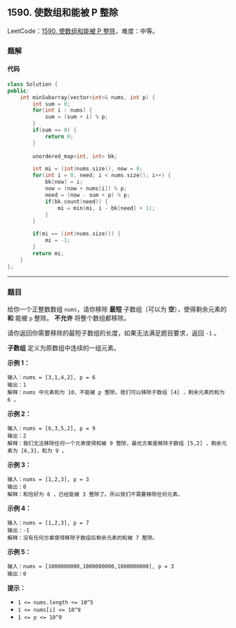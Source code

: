 ## 1590. 使数组和能被 P 整除

LeetCode：[1590. 使数组和能被 P 整除](https://leetcode.cn/problems/make-sum-divisible-by-p/)，难度：中等。

### 题解

#### 代码

```c++
class Solution {
public:
    int minSubarray(vector<int>& nums, int p) {
        int sum = 0;
        for(int i : nums) {
            sum = (sum + i) % p;
        }
        if(sum == 0) {
            return 0;
        }
        
        unordered_map<int, int> bk;

        int mi = (int)nums.size(), now = 0;
        for(int i = 0, need; i < nums.size(); i++) {
            bk[now] = i;
            now = (now + nums[i]) % p;
            need = (now - sum + p) % p;
            if(bk.count(need)) {
                mi = min(mi, i - bk[need] + 1);
            }
        }

        if(mi == (int)nums.size()) {
            mi = -1;
        }
        return mi;
    }
};
```



---



### 题目

给你一个正整数数组 `nums`，请你移除 **最短** 子数组（可以为 **空**），使得剩余元素的 **和** 能被 `p` 整除。 **不允许** 将整个数组都移除。

请你返回你需要移除的最短子数组的长度，如果无法满足题目要求，返回 `-1` 。

**子数组** 定义为原数组中连续的一组元素。

 

**示例 1：**

```
输入：nums = [3,1,4,2], p = 6
输出：1
解释：nums 中元素和为 10，不能被 p 整除。我们可以移除子数组 [4] ，剩余元素的和为 6 。
```

**示例 2：**

```
输入：nums = [6,3,5,2], p = 9
输出：2
解释：我们无法移除任何一个元素使得和被 9 整除，最优方案是移除子数组 [5,2] ，剩余元素为 [6,3]，和为 9 。
```

**示例 3：**

```
输入：nums = [1,2,3], p = 3
输出：0
解释：和恰好为 6 ，已经能被 3 整除了。所以我们不需要移除任何元素。
```

**示例 4：**

```
输入：nums = [1,2,3], p = 7
输出：-1
解释：没有任何方案使得移除子数组后剩余元素的和被 7 整除。
```

**示例 5：**

```
输入：nums = [1000000000,1000000000,1000000000], p = 3
输出：0
```

 

**提示：**

- `1 <= nums.length <= 10^5`
- `1 <= nums[i] <= 10^9`
- `1 <= p <= 10^9`


